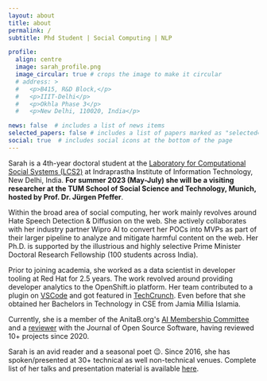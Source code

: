 ```yaml
---
layout: about
title: about
permalink: /
subtitle: Phd Student | Social Computing | NLP

profile:
  align: centre
  image: sarah_profile.png
  image_circular: true # crops the image to make it circular
  # address: >
  #   <p>B415, R&D Block,</p> 
  #   <p>IIIT-Delhi</p>
  #   <p>Okhla Phase 3</p>
  #   <p>New Delhi, 110020, India</p>

news: false  # includes a list of news items
selected_papers: false # includes a list of papers marked as "selected={true}"
social: true  # includes social icons at the bottom of the page
---
```

Sarah is a 4th-year doctoral student at the [Laboratory for Computational Social Systems (LCS2)](https://lcs2.iiitd.edu.in/) at Indraprastha Institute of Information Technology, New Delhi, India. <b>For summer 2023 (May-July) she will be a visiting researcher at the TUM School of Social Science and Technology, Munich, hosted by Prof. Dr. Jürgen Pfeffer</b>.

Within the broad area of social computing, her work mainly revolves around Hate Speech Detection & Diffusion on the web. She actively collaborates with her industry partner Wipro AI to convert her POCs into MVPs as part of their larger pipeline to analyze and mitigate harmful content on the web. Her Ph.D. is supported by the illustrious and highly selective Prime Minister Doctoral Research Fellowship (100 students across India).

Prior to joining academia, she worked as a data scientist in developer tooling at Red Hat for 2.5 years. The work revolved around providing developer analytics to the OpenShift.io platform. Her team contributed to a plugin on [VSCode](https://marketplace.visualstudio.com/items?itemName=redhat.fabric8-analytics) and got featured in [TechCrunch](https://techcrunch.com/2017/05/02/red-hat-launches-openshift-io-an-online-ide-for-building-container-based-applications/). Even before that she obtained her Bachelors in Technology in CSE from Jamia Millia Islamia. 

Currently, she is a member of the AnitaB.org's [AI Membership Committee](https://membership.anitab.org/page/connect-with-the-Artificial-Intelligence-Committee) and a [reviewer](https://joss.theoj.org/papers/reviewed_by/@sara-02) with the Journal of Open Source Software, having reviewed 10+ projects since 2020.

Sarah is an avid reader and a seasonal poet 😉. Since 2016, she has spoken/presented at 30+ technical as well non-technical venues. Complete list of her talks and presentation material is available [here](https://github.com/sara-02/pradarshan).
